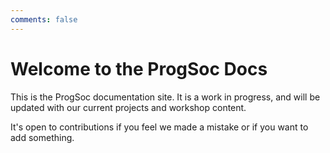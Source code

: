 ```yaml
---
comments: false
---
```


# Welcome to the ProgSoc Docs

This is the ProgSoc documentation site. It is a work in progress, and will be updated with our current projects and workshop content.

It's open to contributions if you feel we made a mistake or if you want to add something.
